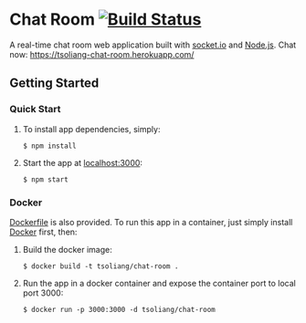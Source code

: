 # Chat Room [![Build Status](https://travis-ci.org/tsoliangwu0130/chat-room.svg?branch=master)](https://travis-ci.org/tsoliangwu0130/chat-room)

A real-time chat room web application built with [socket.io](https://socket.io/) and [Node.js](https://nodejs.org/en/). Chat now: https://tsoliang-chat-room.herokuapp.com/

## Getting Started

### Quick Start

1. To install app dependencies, simply:

    `$ npm install`

2. Start the app at [localhost:3000](http://localhost:3000):

    `$ npm start`

### Docker

[Dockerfile](Dockerfile) is also provided. To run this app in a container, just simply install [Docker](https://www.docker.com/) first, then:

1. Build the docker image:

    `$ docker build -t tsoliang/chat-room .`

2. Run the app in a docker container and expose the container port to local port 3000:

    `$ docker run -p 3000:3000 -d tsoliang/chat-room`
